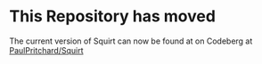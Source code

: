 # This Repository has moved #
The current version of Squirt can now be found at on Codeberg at [PaulPritchard/Squirt](https://codeberg.org/PaulPritchard/Squirt)
